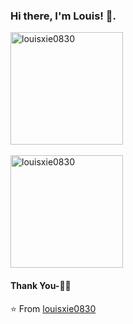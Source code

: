 ### Hi there, I'm Louis! 👋.

<!-- <br/>
<p align="center">
  <img src="https://github-profile-trophy.vercel.app/?username=louisxie0830&theme=onedark" alt="louisxie0830" />
</p>

<p align="center">
  <img
     src="https://github-readme-stats.vercel.app/api/top-langs/?username=louisxie0830&show_icons=true&theme=dark&layout=compact"
     alt="louisxie0830" />
</p>
<br/> -->

<p>
<!-- GitHub Stats -->
<img height="180em" src="https://github-readme-stats.vercel.app/api?username=louisxie0830&show_icons=true&hide_border=true" alt="louisxie0830"/>

<br/>
<br/>

<!-- Most Used Languages -->
<img height="180em" src="https://github-readme-stats.vercel.app/api/top-langs/?username=louisxie0830&exclude_repo=KNN-Image-Classification&show_icons=true&hide_border=true&layout=compact&langs_count=8" alt="louisxie0830"/>
</p>

#### Thank You-🙏🏼

⭐️ From [louisxie0830](https://github.com/louisxie0830)
